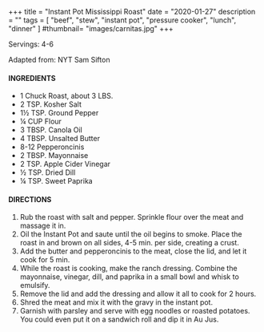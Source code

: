 +++
title = "Instant Pot Mississippi Roast"
date = "2020-01-27"
description = ""
tags = [
    "beef",
    "stew",
    "instant pot",
    "pressure cooker",
    "lunch",
    "dinner"
]
#thumbnail= "images/carnitas.jpg"
+++

Servings: 4-6<!--more-->

Adapted from: NYT Sam Sifton 

#### INGREDIENTS 

* 1 Chuck Roast, about 3 LBS. 
* 2 TSP. Kosher Salt 
* 1½ TSP. Ground Pepper 
* ¼ CUP Flour
* 3 TBSP. Canola Oil 
* 4 TBSP. Unsalted Butter 
* 8-12 Pepperoncinis 
* 2 TBSP. Mayonnaise 
* 2 TSP. Apple Cider Vinegar 
* ½ TSP. Dried Dill 
* ¼ TSP. Sweet Paprika 

#### DIRECTIONS 

1. Rub the roast with salt and pepper. Sprinkle flour over the meat and massage it in. 
2. Oil the Instant Pot and saute until the oil begins to smoke. Place the roast in and brown on all sides, 4-5 min. per side, creating a crust. 
3. Add the butter and pepperoncinis to the meat, close the lid, and let it cook for 5 min. 
4. While the roast is cooking, make the ranch dressing. Combine the mayonnaise, vinegar, dill, and paprika in a small bowl and whisk to emulsify. 
5. Remove the lid and add the dressing and allow it all to cook for 2 hours. 
6. Shred the meat and mix it with the gravy in the instant pot. 
7. Garnish with parsley and serve with egg noodles or roasted potatoes. You could even put it on a sandwich roll and dip it in Au Jus. 